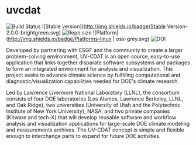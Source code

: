 uvcdat
======
![Build Status](https://travis-ci.org/OpenGeoscience/geojs.svg?branch=master)
![Stable version](http://img.shields.io/badge/Stable Version-2.0.0-brightgreen.svg)
![Repo size](https://reposs.herokuapp.com/?path=UV-CDAT/uvcdat)
![Platform](http://img.shields.io/badge/Platforms-linux | osx-grey.svg)
![DOI](http://img.shields.io/badge/DOI-10.5281/zenodo.12251-blue.svg)

Developed by partnering with ESGF and the community to create a larger problem-solving environment, UV-CDAT is an open source, easy-to-use application that links together disparate software subsystems and packages to form an integrated environment for analysis and visualization. This project seeks to advance climate science by fulfilling computational and diagnostic/visualization capabilities needed for DOE's climate research.

Led by Lawrence Livermore National Laboratory (LLNL), the consortium consists of four DOE laboratories (Los Alamos, Lawrence Berkeley, LLNL, and Oak Ridge), two universities (University of Utah and the Polytechnic Institute of New York University), NASA, and two private companies (Kitware and tech-X) that will develop reusable software and workflow analysis and visualization applications for large-scale DOE climate modeling and measurements archives. The UV-CDAT concept is simple and flexible enough to interchange parts to expand for future DOE activities.
